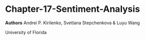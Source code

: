 # Chapter-17-Sentiment-Analysis
**Authors**
Andrei P. Kirilenko, Svetlana Stepchenkova & Luyu Wang

University of Florida

